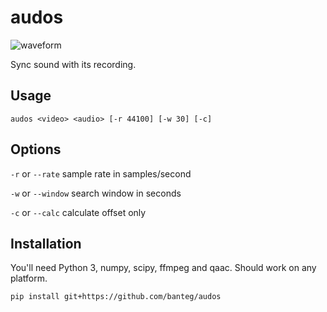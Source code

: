 # audos

![waveform](https://cloud.githubusercontent.com/assets/4562643/8623417/27ec4eb4-2753-11e5-906a-61f1dca4145b.png)

Sync sound with its recording.

## Usage

```
audos <video> <audio> [-r 44100] [-w 30] [-c]
```

## Options

`-r` or `--rate` sample rate in samples/second

`-w` or `--window` search window in seconds

`-c` or `--calc` calculate offset only

## Installation

You'll need Python 3, numpy, scipy, ffmpeg and qaac. Should work on any platform.

```
pip install git+https://github.com/banteg/audos
```
